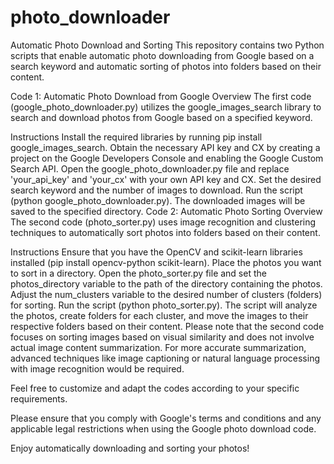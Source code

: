 # photo_downloader


Automatic Photo Download and Sorting
This repository contains two Python scripts that enable automatic photo downloading from Google based on a search keyword and automatic sorting of photos into folders based on their content.

Code 1: Automatic Photo Download from Google
Overview
The first code (google_photo_downloader.py) utilizes the google_images_search library to search and download photos from Google based on a specified keyword.

Instructions
Install the required libraries by running pip install google_images_search.
Obtain the necessary API key and CX by creating a project on the Google Developers Console and enabling the Google Custom Search API.
Open the google_photo_downloader.py file and replace 'your_api_key' and 'your_cx' with your own API key and CX.
Set the desired search keyword and the number of images to download.
Run the script (python google_photo_downloader.py).
The downloaded images will be saved to the specified directory.
Code 2: Automatic Photo Sorting
Overview
The second code (photo_sorter.py) uses image recognition and clustering techniques to automatically sort photos into folders based on their content.

Instructions
Ensure that you have the OpenCV and scikit-learn libraries installed (pip install opencv-python scikit-learn).
Place the photos you want to sort in a directory.
Open the photo_sorter.py file and set the photos_directory variable to the path of the directory containing the photos.
Adjust the num_clusters variable to the desired number of clusters (folders) for sorting.
Run the script (python photo_sorter.py).
The script will analyze the photos, create folders for each cluster, and move the images to their respective folders based on their content.
Please note that the second code focuses on sorting images based on visual similarity and does not involve actual image content summarization. For more accurate summarization, advanced techniques like image captioning or natural language processing with image recognition would be required.

Feel free to customize and adapt the codes according to your specific requirements.

Please ensure that you comply with Google's terms and conditions and any applicable legal restrictions when using the Google photo download code.

Enjoy automatically downloading and sorting your photos!




